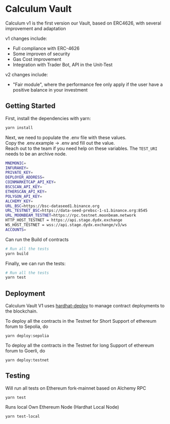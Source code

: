 # Calculum Vault

Calculum v1 is the first version our Vault, based on ERC4626, with several improvement and adaptation

v1 changes include:

- Full compliance with ERC-4626
- Some improven of security
- Gas Cost improvement
- Integration with Trader Bot, API in the Unit-Test

v2 changes include:

- "Fair module", where the performance fee only apply if the user have a positive balance in your investment

## Getting Started

First, install the dependencies with yarn:

```bash
yarn install
```

Next, we need to populate the .env file with these values.\
Copy the .env.example -> .env and fill out the value.\
Reach out to the team if you need help on these variables. The `TEST_URI` needs to be an archive node.

```bash
MNEMONIC=
INFURAKEY=
PRIVATE_KEY=
DEPLOYER_ADDRESS=
COINMARKETCAP_API_KEY=
BSCSCAN_API_KEY=
ETHERSCAN_API_KEY=
POLYGON_API_KEY=
ALCHEMY_KEY=
URL_BSC=https://bsc-dataseed1.binance.org
URL_TESTNET_BSC=https://data-seed-prebsc-1-s1.binance.org:8545
URL_MOONBEAM_TESTNET=https://rpc.testnet.moonbeam.network
HTTP_HOST_TESTNET = https://api.stage.dydx.exchange
WS_HOST_TESTNET = wss://api.stage.dydx.exchange/v3/ws
ACCOUNTS=
```

Can run the Build of contracts

```bash
# Run all the tests
yarn build
```

Finally, we can run the tests:

```bash
# Run all the tests
yarn test
```

## Deployment

Calculum Vault V1 uses [hardhat-deploy](https://github.com/wighawag/hardhat-deploy) to manage contract deployments to the blockchain.

To deploy all the contracts in the Testnet for Short Support of ethereum forum to Sepolia, do

```
yarn deploy:sepolia
```

To deploy all the contracts in the Testnet for long Support of ethereum forum to Goerli, do

```
yarn deploy:testnet
```

## Testing

Will run all tests on Ethereum fork-mainnet based on Alchemy RPC

```
yarn test
```

Runs local Own Ethereum Node (Hardhat Local Node)

```
yarn test-local
```
